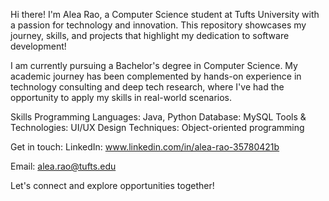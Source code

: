 Hi there! I'm Alea Rao, a Computer Science student at Tufts University with a passion for technology and innovation. 
This repository showcases my journey, skills, and projects that highlight my dedication to software development!

I am currently pursuing a Bachelor's degree in Computer Science. My academic journey has been complemented by hands-on experience in technology consulting and deep tech research, where I've had the opportunity to apply my skills in real-world scenarios.

Skills
Programming Languages: Java, Python 
Database: MySQL 
Tools & Technologies: UI/UX Design 
Techniques: Object-oriented programming  

Get in touch:
LinkedIn: www.linkedin.com/in/alea-rao-35780421b

Email: alea.rao@tufts.edu

Let's connect and explore opportunities together!

